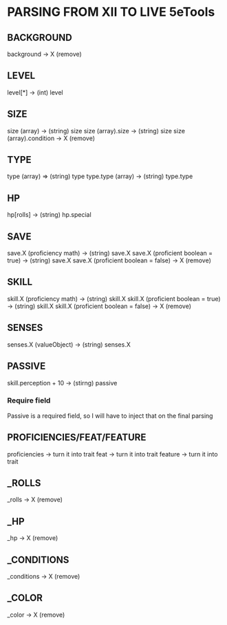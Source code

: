 # PARSING FROM XII TO LIVE 5eTools

## BACKGROUND
background -> X (remove)

## LEVEL
level[*] -> (int) level

## SIZE
size (array) -> (string) size
size (array).size -> (string) size
size (array).condition -> X (remove)

## TYPE
type (array) => (string) type
type.type (array) -> (string) type.type

## HP
hp[rolls] -> (string) hp.special

## SAVE
save.X (proficiency math) -> (string) save.X
save.X (proficient boolean = true) -> (string) save.X
save.X (proficient boolean = false) -> X (remove)

## SKILL
skill.X (proficiency math) -> (string) skill.X
skill.X (proficient boolean = true) -> (string) skill.X
skill.X (proficient boolean = false) -> X (remove)

## SENSES
senses.X (valueObject) -> (string) senses.X

## PASSIVE
skill.perception + 10 -> (stirng) passive

### Require field
Passive is a required field, so I will have to inject that on the final parsing

## PROFICIENCIES/FEAT/FEATURE
proficiencies -> turn it into trait
feat -> turn it into trait
feature -> turn it into trait

## _ROLLS
_rolls -> X (remove)

## _HP
_hp -> X (remove)

## _CONDITIONS
_conditions -> X (remove)

## _COLOR
_color -> X (remove)